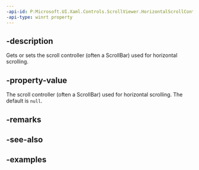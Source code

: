 ```yaml
---
-api-id: P:Microsoft.UI.Xaml.Controls.ScrollViewer.HorizontalScrollController
-api-type: winrt property
---
```


## -description

Gets or sets the scroll controller (often a ScrollBar) used for horizontal scrolling.

## -property-value

The scroll controller (often a ScrollBar) used for horizontal scrolling. The default is `null`.

## -remarks

## -see-also

## -examples

